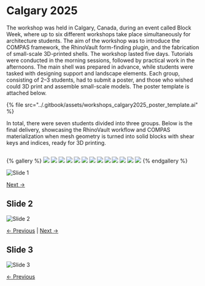 # Calgary 2025

The workshop was held in Calgary, Canada, during an event called Block Week, where up to six different workshops take place simultaneously for architecture students. The aim of the workshop was to introduce the COMPAS framework, the RhinoVault form-finding plugin, and the fabrication of small-scale 3D-printed shells. The workshop lasted five days. Tutorials were conducted in the morning sessions, followed by practical work in the afternoons. The main shell was prepared in advance, while students were tasked with designing support and landscape elements. Each group, consisting of 2–3 students, had to submit a poster, and those who wished could 3D print and assemble small-scale models. The poster template is attached below.

{% file src="../.gitbook/assets/workshops_calgary2025_poster_template.ai" %}

In total, there were seven students divided into three groups. Below is the final delivery, showcasing the RhinoVault workflow and COMPAS materialization when mesh geometry is turned into solid blocks with shear keys and indices, ready for 3D printing.

<figure><img src="../.gitbook/assets/workshops_calgary2025_student_posters.jpg" alt=""><figcaption></figcaption></figure>

{% gallery %}
![](../.gitbook/assets/workshops_calgary2025_photos_0.jpg)
![](../.gitbook/assets/workshops_calgary2025_photos_1.jpg)
![](../.gitbook/assets/workshops_calgary2025_photos_2.jpg)
![](../.gitbook/assets/workshops_calgary2025_photos_3.jpg)
![](../.gitbook/assets/workshops_calgary2025_photos_4.jpg)
![](../.gitbook/assets/workshops_calgary2025_photos_5.jpg)
![](../.gitbook/assets/workshops_calgary2025_photos_6.jpg)
![](../.gitbook/assets/workshops_calgary2025_photos_7.jpg)
![](../.gitbook/assets/workshops_calgary2025_photos_8.jpg)
![](../.gitbook/assets/workshops_calgary2025_photos_9.jpg)
![](../.gitbook/assets/workshops_calgary2025_photos_10.jpg)
![](../.gitbook/assets/workshops_calgary2025_photos_11.jpg)
![](../.gitbook/assets/workshops_calgary2025_photos_12.jpg)
{% endgallery %}

![Slide 1](../.gitbook/assets/workshops_calgary2025_photos_0.jpg)

[Next →](#slide2)

## Slide 2 <a name="slide2"></a>
![Slide 2](../.gitbook/assets/workshops_calgary2025_photos_1.jpg)

[← Previous](#slide1) | [Next →](#slide3)

## Slide 3 <a name="slide3"></a>
![Slide 3](../.gitbook/assets/workshops_calgary2025_photos_2.jpg)

[← Previous](#slide2)
